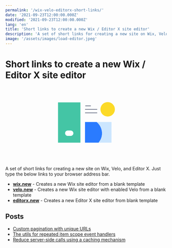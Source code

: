 ```yaml
---
permalink: '/wix-velo-editorx-short-links/'
date: '2021-09-23T12:00:00.000Z'
modified: '2021-09-23T12:00:00.000Z'
lang: 'en'
title: 'Short links to create a new Wix / Editor X site editor'
description: 'A set of short links for creating a new site on Wix, Velo, and Editor X'
image: '/assets/images/load-editor.jpeg'
---
```


<style>
  h1 {
    margin-bottom: 0;
  }

  ._nowrap {
    white-space: nowrap;
  }
  ._center {
    display: flex;
    justify-content: center;
  }
</style>
<h1>
  Short links to create a new Wix / <span class="_nowrap">Editor X</span> site editor
</h1>
<div class="_center">
  <svg viewBox="0 0 834 836" aria-label="wix editor load illustration" width="250"><path fill="#fcda27" d="M658.25 371.48c-43.51 7.73-83.56-19.47-89.68-63.54-3.47-24.97 6.92-51.6 26.48-67.53 24.24-19.76 61.99-22.75 88.56-5.04 22.63 15.07 35.77 39.45 34.45 66.59-1.63 33.4-26.54 63.6-59.81 69.52Z"/><path fill="#44c5a5" d="M358.85 643.02a.98.98 0 0 1-.98.98H126.23a.98.98 0 0 1-.98-.98V226.66a.98.98 0 0 1 .98-.98h231.64a.98.98 0 0 1 .98.98v416.36Zm-93.28-70.99c30.47-9.02 23.41-52.95-8.84-53.23q-13.52-.11-27.03-.03-7.09.04-10.66 1.03c-25.91 7.19-26.33 44.71-.64 52.25q4.45 1.31 15.29 1.22c9.72-.07 23.07 1.37 31.88-1.24Z"/><rect fill="#0e1a3b" x="-29" y="-2" transform="rotate(.1 -150045 251407)" width="58" height="4" rx="1"/><rect fill="#0e1a3b" x="407" y="296" width="127" height="4" rx="1"/><rect fill="#0e1a3b" x="407" y="333" width="127" height="4" rx="1"/><path fill="#2a7bff" d="M529.29 430.25c60.62 50.65 74.24 139.15 26.46 203.55q-3.55 4.79-7 9.66-1.2.39-2.5.38-62.72-.49-125.43-.31c-3.23.01-9.18.45-13.79.15q-.58-.04-.58-.63l.37-213.08q0-.59.59-.59 56.89-.27 113.57-.08 5.23.02 8.31.95Z"/><path fill="#cce6fe" d="M548.75 643.46q3.45-4.87 7-9.66c47.78-64.4 34.16-152.9-26.46-203.55 2.23-.44 4.06-.85 6.39-.85q70.41.04 140.82.13 3.44.01 6.11.47.57.1.57.68-.68 62-.05 123.98c.02 2.23-.29 4.86-.25 7.34.47 31.3-.83 54.19.19 81.32a.72.72 0 0 1-.72.75q-62.95-.54-126.1-.26-5.76.02-7.5-.35Z"/><path fill="#fff" d="M256.73 518.8c32.25.28 39.31 44.21 8.84 53.23-8.81 2.61-22.16 1.17-31.88 1.24q-10.84.09-15.29-1.22c-25.69-7.54-25.27-45.06.64-52.25q3.57-.99 10.66-1.03 13.51-.08 27.03.03Z"/></svg>
</div>

A set of short links for creating a new site on Wix, Velo, and <span class="_nowrap">Editor X</span>. Just type the below links to your browser address bar.

- **[wix.new](https://wix.new)** - Creates a new Wix site editor from a blank template
- **[velo.new](https://velo.new)** - Creates a new Wix site editor with enabled Velo from a blank template
- **[editorx.new](https://editorx.new)** - Creates a new <span class="_nowrap">Editor X</span> site editor from blank template

## Posts

- [Custom pagination with unique URLs](/custom-pagination-with-unique-urls/)
- [The utils for repeated item scope event handlers](/the-utils-for-repeated-item-scope-event-handlers/)
- [Reduce server-side calls using a caching mechanism](/cache-for-the-jsw-functions/)

